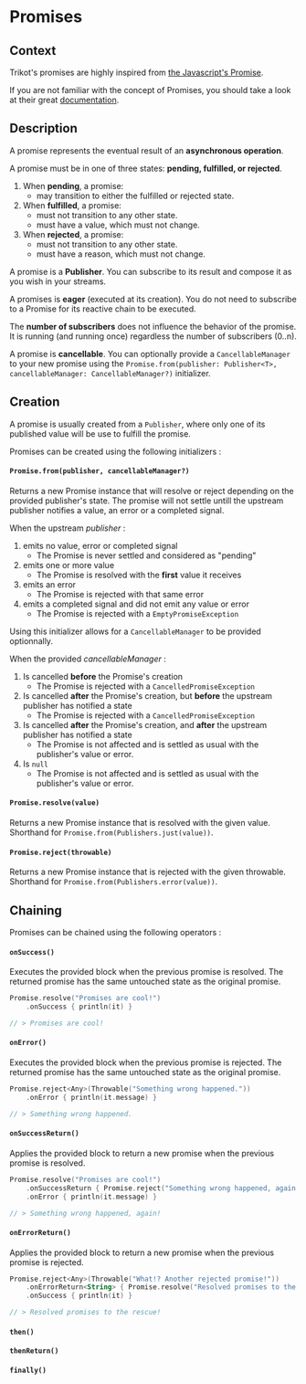 # Promises

## Context

Trikot's promises are highly inspired from [the Javascript's Promise](https://developer.mozilla.org/en-US/docs/Web/JavaScript/Reference/Global_Objects/Promise).

If you are not familiar with the concept of Promises, you should take a look at their great [documentation](https://developer.mozilla.org/en-US/docs/Web/JavaScript/Reference/Global_Objects/Promise).

## Description

A promise represents the eventual result of an **asynchronous operation**.

A promise must be in one of three states: **pending, fulfilled, or rejected**.

1. When **pending**, a promise:
    - may transition to either the fulfilled or rejected state.
2. When **fulfilled**, a promise:
    - must not transition to any other state.
    - must have a value, which must not change.
3. When **rejected**, a promise:
    - must not transition to any other state.
    - must have a reason, which must not change.

A promise is a **Publisher**. You can subscribe to its result and compose it as you wish in your streams. 

A promises is **eager** (executed at its creation). You do not need to subscribe to a Promise for its reactive chain to be executed.

The **number of subscribers** does not influence the behavior of the promise. It is running (and running once) regardless the number of subscribers (0..n).

A promise is **cancellable**. You can optionally provide a `CancellableManager` to your new promise using the ```Promise.from(publisher: Publisher<T>, cancellableManager: CancellableManager?)``` initializer.

## Creation

A promise is usually created from a `Publisher`, where only one of its published value will be use to fulfill the promise.

Promises can be created using the following initializers :

#### `Promise.from(publisher, cancellableManager?)`
Returns a new Promise instance that will resolve or reject depending on the provided publisher's state. The promise will not settle untill the upstream publisher notifies a value, an error or a completed signal.

When the upstream *publisher* :
1. emits no value, error or completed signal
    - The Promise is never settled and considered as "pending"
2. emits one or more value
    - The Promise is resolved with the **first** value it receives
3. emits an error
    - The Promise is rejected with that same error
4. emits a completed signal and did not emit any value or error
    - The Promise is rejected with a `EmptyPromiseException`

Using this initializer allows for a `CancellableManager` to be provided optionnally.

When the provided *cancellableManager* :
1. Is cancelled **before** the Promise's creation
    - The Promise is rejected with a `CancelledPromiseException`
2. Is cancelled **after** the Promise's creation, but **before** the upstream publisher has notified a state
    - The Promise is rejected with a `CancelledPromiseException`
3. Is cancelled **after** the Promise's creation, and **after** the upstream publisher has notified a state
    - The Promise is not affected and is settled as usual with the publisher's value or error.
4. Is `null`
    - The Promise is not affected and is settled as usual with the publisher's value or error.

#### `Promise.resolve(value)`
Returns a new Promise instance that is resolved with the given value. Shorthand for `Promise.from(Publishers.just(value))`.

#### `Promise.reject(throwable)`
Returns a new Promise instance that is rejected with the given throwable. Shorthand for `Promise.from(Publishers.error(value))`.

## Chaining 

Promises can be chained using the following operators :

#### `onSuccess()`
Executes the provided block when the previous promise is resolved. The returned promise has the same untouched state as the original promise.

```kotlin
Promise.resolve("Promises are cool!")
    .onSuccess { println(it) }

// > Promises are cool!
```

#### `onError()`
Executes the provided block when the previous promise is rejected. The returned promise has the same untouched state as the original promise.

```kotlin
Promise.reject<Any>(Throwable("Something wrong happened."))
    .onError { println(it.message) }

// > Something wrong happened.
```

#### `onSuccessReturn()`
Applies the provided block to return a new promise when the previous promise is resolved.

```kotlin
Promise.resolve("Promises are cool!")
    .onSuccessReturn { Promise.reject("Something wrong happened, again!") }
    .onError { println(it.message) }

// > Something wrong happened, again!
```

#### `onErrorReturn()`
Applies the provided block to return a new promise when the previous promise is rejected.

```kotlin
Promise.reject<Any>(Throwable("What!? Another rejected promise!"))
    .onErrorReturn<String> { Promise.resolve("Resolved promises to the rescue!") }
    .onSuccess { println(it) }

// > Resolved promises to the rescue!
```

#### `then()`

#### `thenReturn()`

#### `finally()`
